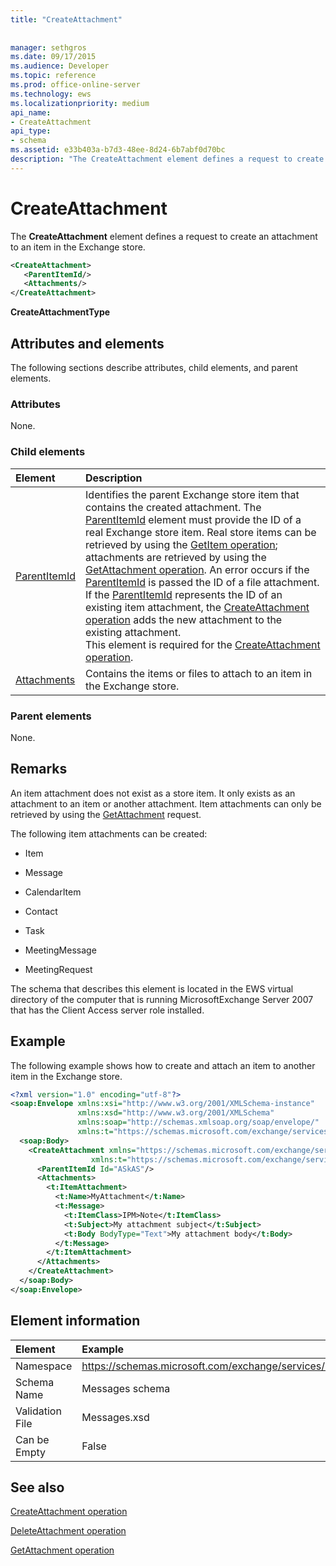 ```yaml
---
title: "CreateAttachment"
 
 
manager: sethgros
ms.date: 09/17/2015
ms.audience: Developer
ms.topic: reference
ms.prod: office-online-server
ms.technology: ews
ms.localizationpriority: medium
api_name:
- CreateAttachment
api_type:
- schema
ms.assetid: e33b403a-b7d3-48ee-8d24-6b7abf0d70bc
description: "The CreateAttachment element defines a request to create an attachment to an item in the Exchange store."
---
```


# CreateAttachment

The **CreateAttachment** element defines a request to create an attachment to an item in the Exchange store. 
  
```xml
<CreateAttachment>
   <ParentItemId/>
   <Attachments/>
</CreateAttachment>
```

 **CreateAttachmentType**
## Attributes and elements

The following sections describe attributes, child elements, and parent elements.
  
### Attributes

None.
  
### Child elements

|**Element**|**Description**|
|:-----|:-----|
|[ParentItemId](parentitemid.md) <br/> |Identifies the parent Exchange store item that contains the created attachment. The [ParentItemId](parentitemid.md) element must provide the ID of a real Exchange store item. Real store items can be retrieved by using the [GetItem operation](getitem-operation.md); attachments are retrieved by using the [GetAttachment operation](getattachment-operation.md). An error occurs if the [ParentItemId](parentitemid.md) is passed the ID of a file attachment. If the [ParentItemId](parentitemid.md) represents the ID of an existing item attachment, the [CreateAttachment operation](createattachment-operation.md) adds the new attachment to the existing attachment.  <br/> This element is required for the [CreateAttachment operation](createattachment-operation.md).  <br/> |
|[Attachments](attachments-ex15websvcsotherref.md) <br/> |Contains the items or files to attach to an item in the Exchange store.  <br/> |
   
### Parent elements

None.
  
## Remarks

An item attachment does not exist as a store item. It only exists as an attachment to an item or another attachment. Item attachments can only be retrieved by using the [GetAttachment](getattachment.md) request. 
  
The following item attachments can be created:
  
- Item
    
- Message
    
- CalendarItem
    
- Contact
    
- Task
    
- MeetingMessage
    
- MeetingRequest
    
The schema that describes this element is located in the EWS virtual directory of the computer that is running MicrosoftExchange Server 2007 that has the Client Access server role installed.
  
## Example

The following example shows how to create and attach an item to another item in the Exchange store.
  
```XML
<?xml version="1.0" encoding="utf-8"?>
<soap:Envelope xmlns:xsi="http://www.w3.org/2001/XMLSchema-instance"
               xmlns:xsd="http://www.w3.org/2001/XMLSchema"
               xmlns:soap="http://schemas.xmlsoap.org/soap/envelope/"
               xmlns:t="https://schemas.microsoft.com/exchange/services/2006/types">
  <soap:Body>
    <CreateAttachment xmlns="https://schemas.microsoft.com/exchange/services/2006/messages" 
                  xmlns:t="https://schemas.microsoft.com/exchange/services/2006/types">
      <ParentItemId Id="ASkAS"/>
      <Attachments>
        <t:ItemAttachment>
          <t:Name>MyAttachment</t:Name>
          <t:Message>
            <t:ItemClass>IPM>Note</t:ItemClass>
            <t:Subject>My attachment subject</t:Subject>
            <t:Body BodyType="Text">My attachment body</t:Body>
          </t:Message>
        </t:ItemAttachment>
      </Attachments>
    </CreateAttachment>
  </soap:Body>
</soap:Envelope>
```

## Element information

| Element | Example |
|:-----|:-----|
|Namespace  <br/> |https://schemas.microsoft.com/exchange/services/2006/messages  <br/> |
|Schema Name  <br/> |Messages schema  <br/> |
|Validation File  <br/> |Messages.xsd  <br/> |
|Can be Empty  <br/> |False  <br/> |
   
## See also



[CreateAttachment operation](createattachment-operation.md)
  
[DeleteAttachment operation](deleteattachment-operation.md)
  
[GetAttachment operation](getattachment-operation.md)

